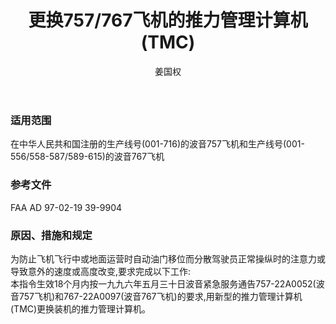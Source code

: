 ﻿---
amendno: 39-1848  
cadno: CAD1997-MULT-04  
title: 更换757/767飞机的推力管理计算机(TMC)  
publishdate: 1997-02-20  
effdate: 1997-03-04  
acmodels: ["B757","B767"]  
tags: []  
engs: []  
pns: []  
mfrs: ["BOEING"]  
admins: 民航总局  
author: 姜国权  
---
  
### 适用范围  
在中华人民共和国注册的生产线号(001-716)的波音757飞机和生产线号(001-556/558-587/589-615)的波音767飞机  
  
<!--more-->  
### 参考文件  
  FAA AD 97-02-19  39-9904  
  
### 原因、措施和规定  

  为防止飞机飞行中或地面运营时自动油门移位而分散驾驶员正常操纵时的注意力或导致意外的速度或高度改变,要求完成以下工作:  
  本指令生效18个月内按一九九六年五月三十日波音紧急服务通告757-22A0052(波音757飞机)和767-22A0097(波音767飞机)的要求,用新型的推力管理计算机(TMC)更换装机的推力管理计算机。  
